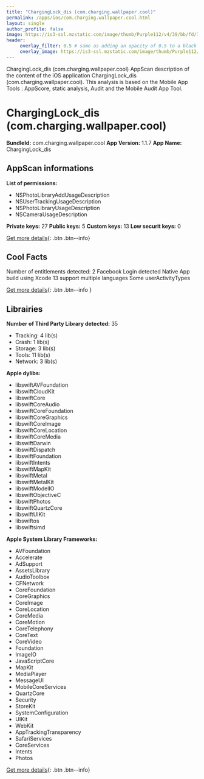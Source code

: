 ```yaml
---
title: "ChargingLock_dis (com.charging.wallpaper.cool)"
permalink: /apps/ios/com.charging.wallpaper.cool.html
layout: single
author_profile: false
image: https://is3-ssl.mzstatic.com/image/thumb/Purple112/v4/39/bb/fd/39bbfdf9-92d9-8cf5-b189-280315d8b0dc/AppIcon-0-0-1x_U007emarketing-0-0-0-7-0-0-sRGB-0-0-0-GLES2_U002c0-512MB-85-220-0-0.png/512x512bb.jpg
header: 
     overlay_filter: 0.5 # same as adding an opacity of 0.5 to a black background
     overlay_image: https://is3-ssl.mzstatic.com/image/thumb/Purple112/v4/39/bb/fd/39bbfdf9-92d9-8cf5-b189-280315d8b0dc/AppIcon-0-0-1x_U007emarketing-0-0-0-7-0-0-sRGB-0-0-0-GLES2_U002c0-512MB-85-220-0-0.png/512x512bb.jpg
---
```

ChargingLock_dis (com.charging.wallpaper.cool) AppScan description of the content of the iOS application ChargingLock_dis (com.charging.wallpaper.cool). This analysis is based on the Mobile App Tools : AppScore, static analysis, Audit and the Mobile Audit App Tool.

# ChargingLock_dis (com.charging.wallpaper.cool)

**BundleId:** com.charging.wallpaper.cool
**App Version:** 1.1.7
**App Name:** ChargingLock_dis


## AppScan informations 

**List of permissions:** 
- NSPhotoLibraryAddUsageDescription
- NSUserTrackingUsageDescription
- NSPhotoLibraryUsageDescription
- NSCameraUsageDescription
  
  
**Private keys:** 27
**Public keys:** 5
**Custom keys:** 13
**Low securit keys:** 0
  
[Get more details](/pricing.html){: .btn .btn--info}

## Cool Facts

Number of entitlements detected: 2
Facebook Login detected
Native App
build using Xcode 13
support multiple languages
Some userActivityTypes
  
[Get more details](/pricing.html){: .btn .btn--info }

## Librairies 
**Number of Third Party Library detected:** 35
- Tracking: 4 lib(s)
- Crash: 1 lib(s)
- Storage: 3 lib(s)
- Tools: 11 lib(s)
- Network: 3 lib(s)


**Apple dylibs:**
- libswiftAVFoundation
- libswiftCloudKit
- libswiftCore
- libswiftCoreAudio
- libswiftCoreFoundation
- libswiftCoreGraphics
- libswiftCoreImage
- libswiftCoreLocation
- libswiftCoreMedia
- libswiftDarwin
- libswiftDispatch
- libswiftFoundation
- libswiftIntents
- libswiftMapKit
- libswiftMetal
- libswiftMetalKit
- libswiftModelIO
- libswiftObjectiveC
- libswiftPhotos
- libswiftQuartzCore
- libswiftUIKit
- libswiftos
- libswiftsimd


**Apple System Library Frameworks:**
- AVFoundation
- Accelerate
- AdSupport
- AssetsLibrary
- AudioToolbox
- CFNetwork
- CoreFoundation
- CoreGraphics
- CoreImage
- CoreLocation
- CoreMedia
- CoreMotion
- CoreTelephony
- CoreText
- CoreVideo
- Foundation
- ImageIO
- JavaScriptCore
- MapKit
- MediaPlayer
- MessageUI
- MobileCoreServices
- QuartzCore
- Security
- StoreKit
- SystemConfiguration
- UIKit
- WebKit
- AppTrackingTransparency
- SafariServices
- CoreServices
- Intents
- Photos


  
[Get more details](/pricing.html){: .btn .btn--info}

